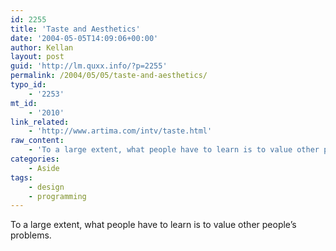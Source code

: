```yaml
---
id: 2255
title: 'Taste and Aesthetics'
date: '2004-05-05T14:09:06+00:00'
author: Kellan
layout: post
guid: 'http://lm.quxx.info/?p=2255'
permalink: /2004/05/05/taste-and-aesthetics/
typo_id:
    - '2253'
mt_id:
    - '2010'
link_related:
    - 'http://www.artima.com/intv/taste.html'
raw_content:
    - 'To a large extent, what people have to learn is to value other people\''s problems.'
categories:
    - Aside
tags:
    - design
    - programming
---
```


To a large extent, what people have to learn is to value other people’s problems.